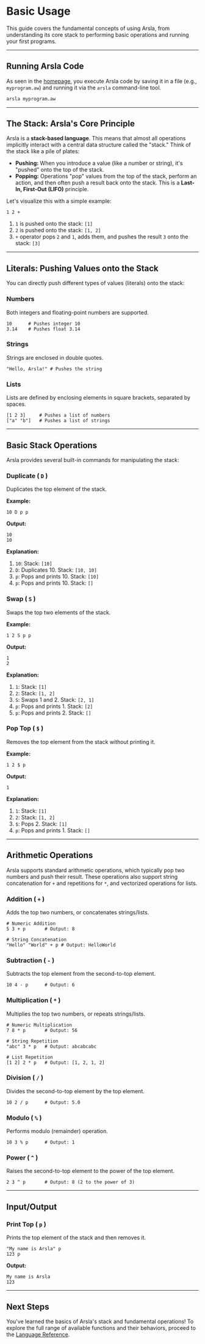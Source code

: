 # Basic Usage

This guide covers the fundamental concepts of using Arsla, from understanding its core stack to performing basic operations and running your first programs.

---

## Running Arsla Code

As seen in the [homepage](../index.md), you execute Arsla code by saving it in a file (e.g., `myprogram.aw`) and running it via the `arsla` command-line tool.

```bash
arsla myprogram.aw
````

-----

## The Stack: Arsla's Core Principle

Arsla is a **stack-based language**. This means that almost all operations implicitly interact with a central data structure called the "stack." Think of the stack like a pile of plates:

  * **Pushing:** When you introduce a value (like a number or string), it's "pushed" onto the top of the stack.
  * **Popping:** Operations "pop" values from the top of the stack, perform an action, and then often push a result back onto the stack. This is a **Last-In, First-Out (LIFO)** principle.

Let's visualize this with a simple example:

```arsla
1 2 +
```

1.  `1` is pushed onto the stack: `[1]`
2.  `2` is pushed onto the stack: `[1, 2]`
3.  `+` operator pops `2` and `1`, adds them, and pushes the result `3` onto the stack: `[3]`

-----

## Literals: Pushing Values onto the Stack

You can directly push different types of values (literals) onto the stack:

### Numbers

Both integers and floating-point numbers are supported.

```arsla
10      # Pushes integer 10
3.14    # Pushes float 3.14
```

### Strings

Strings are enclosed in double quotes.

```arsla
"Hello, Arsla!" # Pushes the string
```

### Lists

Lists are defined by enclosing elements in square brackets, separated by spaces.

```arsla
[1 2 3]     # Pushes a list of numbers
["a" "b"]   # Pushes a list of strings
```

-----

## Basic Stack Operations

Arsla provides several built-in commands for manipulating the stack:

### Duplicate ( `D` )

Duplicates the top element of the stack.

**Example:**

```arsla
10 D p p
```

**Output:**

```
10
10
```

**Explanation:**

1.  `10`: Stack: `[10]`
2.  `D`: Duplicates 10. Stack: `[10, 10]`
3.  `p`: Pops and prints 10. Stack: `[10]`
4.  `p`: Pops and prints 10. Stack: `[]`

### Swap ( `S` )

Swaps the top two elements of the stack.

**Example:**

```arsla
1 2 S p p
```

**Output:**

```
1
2
```

**Explanation:**

1.  `1`: Stack: `[1]`
2.  `2`: Stack: `[1, 2]`
3.  `S`: Swaps 1 and 2. Stack: `[2, 1]`
4.  `p`: Pops and prints 1. Stack: `[2]`
5.  `p`: Pops and prints 2. Stack: `[]`

### Pop Top ( `$` )

Removes the top element from the stack without printing it.

**Example:**

```arsla
1 2 $ p
```

**Output:**

```
1
```

**Explanation:**

1.  `1`: Stack: `[1]`
2.  `2`: Stack: `[1, 2]`
3.  `$`: Pops 2. Stack: `[1]`
4.  `p`: Pops and prints 1. Stack: `[]`

-----

## Arithmetic Operations

Arsla supports standard arithmetic operations, which typically pop two numbers and push their result. These operations also support string concatenation for `+` and repetitions for `*`, and vectorized operations for lists.

### Addition ( `+` )

Adds the top two numbers, or concatenates strings/lists.

```arsla
# Numeric Addition
5 3 + p       # Output: 8

# String Concatenation
"Hello" "World" + p # Output: HelloWorld
```

### Subtraction ( `-` )

Subtracts the top element from the second-to-top element.

```arsla
10 4 - p      # Output: 6
```

### Multiplication ( `*` )

Multiplies the top two numbers, or repeats strings/lists.

```arsla
# Numeric Multiplication
7 8 * p       # Output: 56

# String Repetition
"abc" 3 * p   # Output: abcabcabc

# List Repetition
[1 2] 2 * p   # Output: [1, 2, 1, 2]
```

### Division ( `/` )

Divides the second-to-top element by the top element.

```arsla
10 2 / p      # Output: 5.0
```

### Modulo ( `%` )

Performs modulo (remainder) operation.

```arsla
10 3 % p      # Output: 1
```

### Power ( `^` )

Raises the second-to-top element to the power of the top element.

```arsla
2 3 ^ p       # Output: 8 (2 to the power of 3)
```

-----

## Input/Output

### Print Top ( `p` )

Prints the top element of the stack and then removes it.

```arsla
"My name is Arsla" p
123 p
```

**Output:**

```
My name is Arsla
123
```

-----

## Next Steps

You've learned the basics of Arsla's stack and fundamental operations\! To explore the full range of available functions and their behaviors, proceed to the [Language Reference](language-reference/overview.md).
